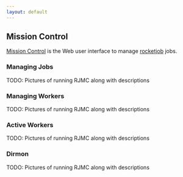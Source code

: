 ```yaml
---
layout: default
---
```


## Mission Control

[Mission Control][1] is the Web user interface to manage [rocketjob][0] jobs.

### Managing Jobs

TODO: Pictures of running RJMC along with descriptions

### Managing Workers

TODO: Pictures of running RJMC along with descriptions

### Active Workers

TODO: Pictures of running RJMC along with descriptions

### Dirmon

TODO: Pictures of running RJMC along with descriptions

[0]: http://rocketjob.io
[1]: https://github.com/rocketjob/rocketjob_mission_control
